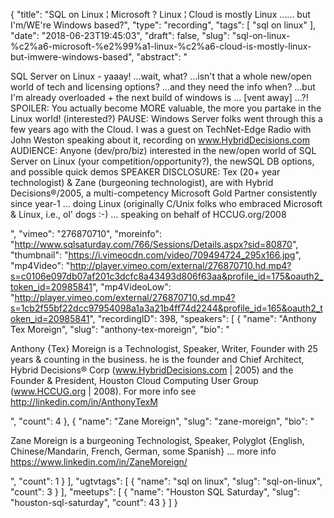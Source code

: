 {
  "title": "SQL on Linux ¦ Microsoft ? Linux ¦ Cloud is mostly Linux …… but I'm/WE're Windows based?",
  "type": "recording",
  "tags": [
    "sql on linux"
  ],
  "date": "2018-06-23T19:45:03",
  "draft": false,
  "slug": "sql-on-linux-%c2%a6-microsoft-%e2%99%a1-linux-%c2%a6-cloud-is-mostly-linux-but-imwere-windows-based",
  "abstract": "<p>SQL Server on Linux - yaaay!   …wait, what?  …isn't that a whole new/open world of tech and licensing options?  …and they need the info when? …but I'm already overloaded + the next build of windows is …  [vent away] …?! SPOILER:  You actually become MORE valuable, the more you partake in the Linux world!  (interested?) PAUSE:  Windows Server folks went through this a few years ago with the Cloud.  I was a guest on TechNet-Edge Radio with John Weston speaking about it, recording on www.HybridDecisions.com AUDIENCE:  Anyone (dev/pro/biz)  interested in the new/open world of SQL Server on Linux (your competition/opportunity?), the newSQL DB options, and possible quick demos SPEAKER DISCLOSURE: Tex (20+ year technologist) & Zane (burgeoning technologist), are with Hybrid Decisions®/2005, a multi-competency Microsoft Gold Partner consistently since year-1 … doing Linux (originally C/Unix folks who embraced Microsoft & Linux, i.e., ol' dogs :-) … speaking on behalf of HCCUG.org/2008</p>",
  "vimeo": "276870710",
  "moreinfo": "http://www.sqlsaturday.com/766/Sessions/Details.aspx?sid=80870",
  "thumbnail": "https://i.vimeocdn.com/video/709494724_295x166.jpg",
  "mp4Video": "http://player.vimeo.com/external/276870710.hd.mp4?s=c0106e097db07af201c3dcfc8a43493d806f63aa&profile_id=175&oauth2_token_id=20985841",
  "mp4VideoLow": "http://player.vimeo.com/external/276870710.sd.mp4?s=1cb2f55bf22dcc97954098a1a3a21b4ff74d2244&profile_id=165&oauth2_token_id=20985841",
  "recordingID": 398,
  "speakers": [
    {
      "name": "Anthony Tex Moreign",
      "slug": "anthony-tex-moreign",
      "bio": "<p>Anthony {Tex} Moreign is a Technologist, Speaker, Writer, Founder with 25 years & counting in the business. he is the founder and Chief Architect, Hybrid Decisions® Corp   (www.HybridDecisions.com  | 2005) and the Founder & President, Houston Cloud Computing User Group   (www.HCCUG.org  | 2008). For more info see http://linkedin.com/in/AnthonyTexM</p>",
      "count": 4
    },
    {
      "name": "Zane Moreign",
      "slug": "zane-moreign",
      "bio": "<p>Zane Moreign is a burgeoning Technologist, Speaker, Polyglot  {English, Chinese/Mandarin, French, German, some Spanish} … more info https://www.linkedin.com/in/ZaneMoreign/</p>",
      "count": 1
    }
  ],
  "ugtvtags": [
    {
      "name": "sql on linux",
      "slug": "sql-on-linux",
      "count": 3
    }
  ],
  "meetups": [
    {
      "name": "Houston SQL Saturday",
      "slug": "houston-sql-saturday",
      "count": 43
    }
  ]
}
